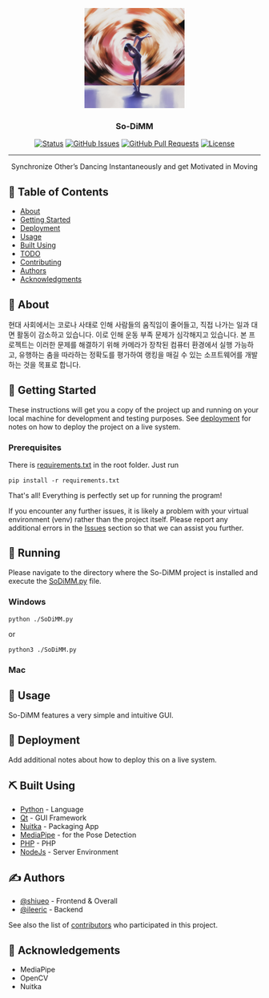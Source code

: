 <p align="center">
  <a href="" rel="noopener">
 <img width=200px height=200px src="https://github.com/shiueo-storage/So-DiMM/blob/main/assets/sodimm_icon.png?raw=true" alt="Project logo"></a>
</p>

<h3 align="center">So-DiMM</h3>

<div align="center">

  [![Status](https://img.shields.io/badge/status-active-success.svg)]() 
  [![GitHub Issues](https://img.shields.io/github/issues/shiueo-storage/So-DiMM.svg)](https://github.com/kylelobo/The-Documentation-Compendium/issues)
  [![GitHub Pull Requests](https://img.shields.io/github/issues-pr/shiueo-storage/So-DiMM.svg)](https://github.com/kylelobo/The-Documentation-Compendium/pulls)
  [![License](https://img.shields.io/badge/license-MIT-blue.svg)](/LICENSE)

</div>

---

<p align="center"> Synchronize Other’s Dancing Instantaneously and get Motivated in Moving
    <br> 
</p>

## 📝 Table of Contents
- [About](#about)
- [Getting Started](#getting_started)
- [Deployment](#deployment)
- [Usage](#usage)
- [Built Using](#built_using)
- [TODO](../TODO.md)
- [Contributing](../CONTRIBUTING.md)
- [Authors](#authors)
- [Acknowledgments](#acknowledgement)

## 🧐 About <a name = "about"></a>
현대 사회에서는 코로나 사태로 인해 사람들의 움직임이 줄어들고, 직접 나가는 일과 대면 활동이 감소하고 있습니다. 이로 인해 운동 부족 문제가 심각해지고 있습니다. 본 프로젝트는 이러한 문제를 해결하기 위해 카메라가 장착된 컴퓨터 환경에서 실행 가능하고, 유행하는 춤을 따라하는 정확도를 평가하여 랭킹을 매길 수 있는 소프트웨어를 개발하는 것을 목표로 합니다.


## 🏁 Getting Started <a name = "getting_started"></a>
These instructions will get you a copy of the project up and running on your local machine for development and testing purposes. See [deployment](#deployment) for notes on how to deploy the project on a live system.

### Prerequisites
There is [requirements.txt](https://github.com/shiueo-storage/So-DiMM/blob/main/requirements.txt) in the root folder. Just run 

```
pip install -r requirements.txt
```
That's all! Everything is perfectly set up for running the program!  

If you encounter any further issues, it is likely a problem with your virtual environment (venv) rather than the project itself. Please report any additional errors in the [Issues](https://github.com/shiueo-storage/So-DiMM/issues) section so that we can assist you further.

## 🔧 Running
Please navigate to the directory where the So-DiMM project is installed and execute the [SoDiMM.py](https://github.com/shiueo-storage/So-DiMM/blob/main/SoDiMM.py) file.

### Windows
```
python ./SoDiMM.py
```
or
```
python3 ./SoDiMM.py
```

### Mac

## 🎈 Usage <a name="usage"></a>
So-DiMM features a very simple and intuitive GUI.

## 🚀 Deployment <a name = "deployment"></a>
Add additional notes about how to deploy this on a live system.

## ⛏️ Built Using <a name = "built_using"></a>
- [Python](https://www.python.org/) - Language
- [Qt](https://www.qt.io/) - GUI Framework
- [Nuitka](https://github.com/Nuitka/Nuitka) - Packaging App
- [MediaPipe](https://google.github.io/mediapipe/) - for the Pose Detection
- [PHP](https://www.php.net/) - PHP
- [NodeJs](https://nodejs.org/en/) - Server Environment

## ✍️ Authors <a name = "authors"></a>
- [@shiueo](https://github.com/shiueo) - Frontend & Overall
- [@ileeric](https://github.com/ileeric) - Backend

See also the list of [contributors](https://github.com/shiueo-storage/So-DiMM/contributors) who participated in this project.

## 🎉 Acknowledgements <a name = "acknowledgement"></a>
- MediaPipe
- OpenCV
- Nuitka
